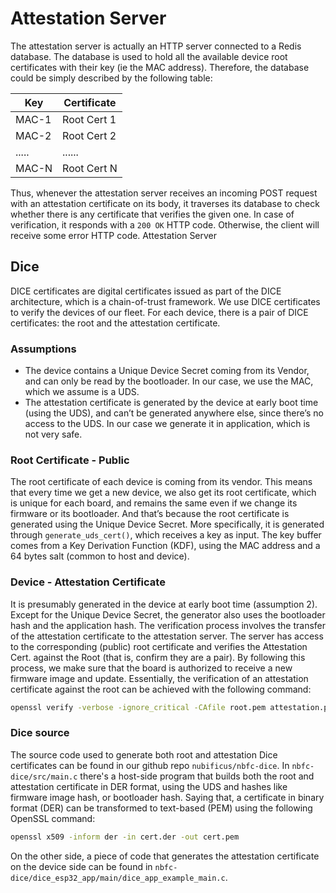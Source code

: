 # Attestation Server

The attestation server is actually an HTTP server connected to a Redis
database. The database is used to hold all the available device root
certificates with their key (ie the MAC address). Therefore, the database could
be simply described by the following table:

|    Key   | Certificate  |
|----------|--------------|
|   MAC-1  |  Root Cert 1 |
|   MAC-2  |  Root Cert 2 |
|   .....  |     ......   |
|   MAC-N  |  Root Cert N |

Thus, whenever the attestation server receives an incoming POST request with an
attestation certificate on its body, it traverses its database to check whether
there is any certificate that verifies the given one. In case of verification,
it responds with a `200 OK` HTTP code. Otherwise, the client will receive some
error HTTP code. Attestation Server


## Dice

DICE certificates are digital certificates issued as part of the DICE
architecture, which is a chain-of-trust framework. We use DICE certificates to
verify the devices of our fleet. For each device, there is a pair of DICE
certificates: the root and the attestation certificate.

### Assumptions

- The device contains a Unique Device Secret coming from its Vendor, and can
  only be read by the bootloader. In our case, we use the MAC, which we assume
  is a UDS.
- The attestation certificate is generated by the device at early boot time
  (using the UDS), and can’t be generated anywhere else, since there’s no
  access to the UDS. In our case we generate it in application, which is not very
  safe.

### Root Certificate - Public
The root certificate of each device is coming from its vendor. This means that
every time we get a new device, we also get its root certificate, which is
unique for each board, and remains the same even if we change its firmware or
its bootloader. And that’s because the root certificate is generated using the
Unique Device Secret. More specifically, it is generated through
`generate_uds_cert()`, which receives a key as input. The key buffer comes from
a Key Derivation Function (KDF), using the MAC address and a 64 bytes salt
(common to host and device).

### Device - Attestation Certificate
It is presumably generated in the device at early boot time (assumption 2).
Except for the Unique Device Secret, the generator also uses the bootloader
hash and the application hash. The verification process involves the transfer
of the attestation certificate to the attestation server. The server has access
to the corresponding (public) root certificate and verifies the Attestation
Cert. against the Root (that is, confirm they are a pair). By following this
process, we make sure that the board is authorized to receive a new firmware
image and update. Essentially, the verification of an attestation certificate
against the root can be achieved with the following command:

```bash
openssl verify -verbose -ignore_critical -CAfile root.pem attestation.pem
```

### Dice source
The source code used to generate both root and attestation Dice certificates
can be found in our github repo `nubificus/nbfc-dice`. In
`nbfc-dice/src/main.c` there's a host-side program that builds both the root
and attestation certificate in DER format, using the UDS and hashes like
firmware image hash, or bootloader hash. Saying that, a certificate in binary
format (DER) can be transformed to text-based (PEM) using the following OpenSSL
command:

```bash
openssl x509 -inform der -in cert.der -out cert.pem
```

On the other side, a piece of code that generates the attestation certificate
on the device side can be found in
`nbfc-dice/dice_esp32_app/main/dice_app_example_main.c`.


